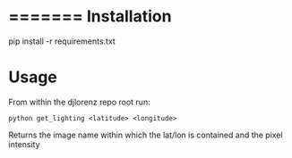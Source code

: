 =======
Installation
=============

pip install -r requirements.txt


Usage
======

From within the djlorenz repo root run:

```
python get_lighting <latitude> <longitude>
```

Returns the image name within which the lat/lon is contained and the pixel intensity
